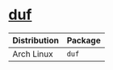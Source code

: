 # [duf](https://github.com/muesli/duf)

| Distribution | Package |
| ------------ | ------- |
| Arch Linux   | `duf`   |
